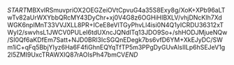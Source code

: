 $START$MBXvIRSmuvpriOX2OEGZeiOVtCpvuG4a35S8Exy8g/XoK+XPb96aLTwTv82aUrWXYbbQRcMY43DyChr+xj0V4G8z6OGHiHIBXLV/vhjDNcKIh7XdWGK6npIMnT33VVJXLL8PR+ICeE8eVlTGyPhvLl4isi0N4Q1yICRDU36312xTWyI2/swvhsL1JWCV0PULeI6tdUXncJQNdITq13JDO9So+/shHODJMjueNQw/SI0Qf6aKDfEm7Satt+NJD0BRl3IcSGQnEDegk7bs6vfD6YM+XkEJyDC/SWm1iC+qFq5BbjYIyz6Ha6F4fiGhnEQYqTfTP5m3PPgDyGUvAlsIILp6hSEJeV1g2l5ZMI9UxcTRAWXIQ87rAOIsPh47bmCV$END$